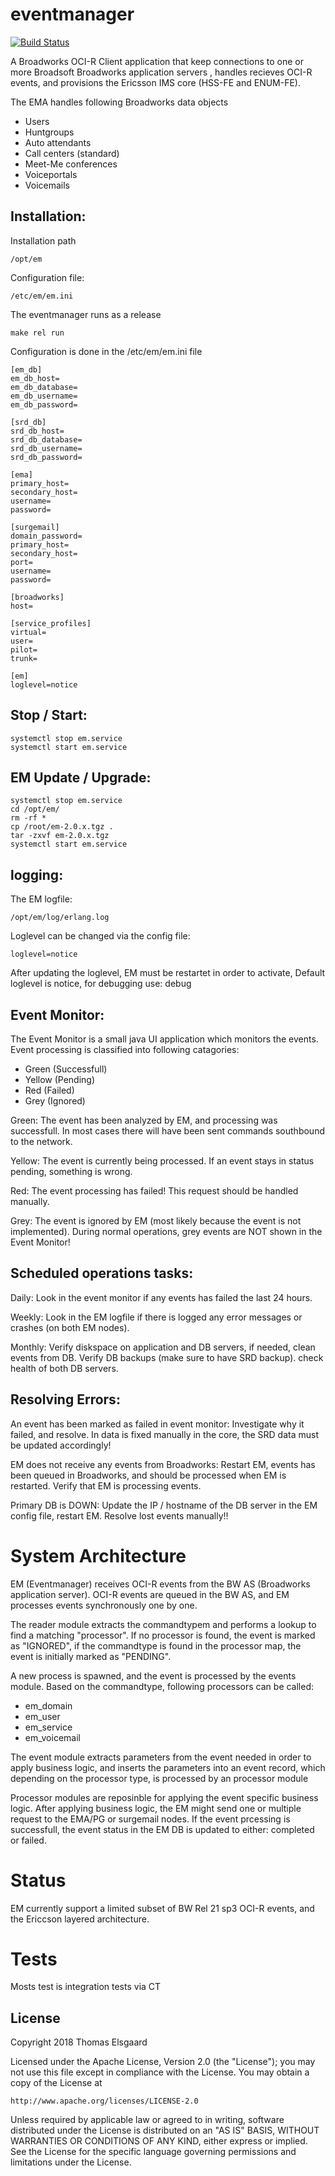 # eventmanager
[![Build Status](https://travis-ci.org/timezone4/eventmanager.svg)](https://travis-ci.org/timezone4/eventmanager)

A Broadworks OCI-R Client application that keep connections to one or more Broadsoft Broadworks application servers
, handles recieves OCI-R events, and provisions the Ericsson IMS core (HSS-FE and ENUM-FE).

The EMA handles following Broadworks  data objects
 
  - Users
  - Huntgroups
  - Auto attendants
  - Call centers (standard)
  - Meet-Me conferences
  - Voiceportals
  - Voicemails

## Installation:
Installation path
```
/opt/em

```

Configuration file:
```
/etc/em/em.ini
```

The eventmanager runs as a release
```
make rel run

```

Configuration is done in the /etc/em/em.ini file
```
[em_db]
em_db_host=
em_db_database=
em_db_username=
em_db_password=

[srd_db]
srd_db_host=
srd_db_database=
srd_db_username=
srd_db_password=

[ema]
primary_host=
secondary_host=
username=
password=

[surgemail]
domain_password=
primary_host=
secondary_host=
port=
username=
password=

[broadworks]
host=

[service_profiles]
virtual=
user=
pilot=
trunk=

[em]
loglevel=notice

```
## Stop / Start:
```
systemctl stop em.service
systemctl start em.service

```

## EM Update / Upgrade:
```
systemctl stop em.service
cd /opt/em/
rm -rf *
cp /root/em-2.0.x.tgz .
tar -zxvf em-2.0.x.tgz 
systemctl start em.service

```

## logging:
The EM logfile:
```
/opt/em/log/erlang.log
```

Loglevel can be changed via the config file:
```
loglevel=notice
```

After updating the loglevel, EM must be restartet in order to activate,
Default loglevel is notice, for debugging use: debug

## Event Monitor:
The Event Monitor is a small java UI application which monitors the events. Event processing is classified into following catagories:

- Green   (Successfull)
- Yellow  (Pending)
- Red     (Failed)
- Grey    (Ignored) 

Green:  The event has been analyzed by EM, and processing was successfull. In most cases there will have been sent commands southbound to the network.

Yellow: The event is currently being processed. If an event stays in status pending, something is wrong.

Red:    The event processing has failed! This request should be handled manually.

Grey:   The event is ignored by EM (most likely because the event is not implemented). During normal operations, grey events are NOT shown in the Event Monitor!


## Scheduled operations tasks:
Daily: Look in the event monitor if any events has failed the last 24 hours.

Weekly: Look in the EM logfile if there is logged any error messages or crashes (on both EM nodes).

Monthly: Verify diskspace on application and DB servers, if needed, clean events from DB. Verify DB backups (make sure to have SRD backup). check health of both DB servers.

## Resolving Errors:
An event has been marked as failed in event monitor: Investigate why it failed, and resolve. In data is fixed manually in the core, the SRD data must be updated accordingly! 

EM does not receive any events from Broadworks: Restart EM, events has been queued in Broadworks, and should be processed when EM is restarted. Verify that EM is processing events.

Primary DB is DOWN: Update the IP / hostname of the DB server in the EM config file, restart EM. Resolve lost events manually!!

# System Architecture

EM (Eventmanager) receives OCI-R events from the BW AS (Broadworks application server). OCI-R events are queued in the BW AS, and EM processes events synchronously one by one. 

The reader module extracts the commandtypem and performs a lookup to find a matching "processor". If no processor is found, the event is marked as "IGNORED", if the commandtype is found in the processor map, the event is initially marked as "PENDING".

A new process is spawned, and the event is processed by the events module. Based on the commandtype, following processors can be called:

- em_domain
- em_user
- em_service
- em_voicemail

The event module extracts parameters from the event needed in order to apply business logic, and inserts the parameters into an event record, which depending on the processor type, is processed by an processor module

Processor modules are reposinble for applying the event specific business logic. After applying business logic, the EM might send one or multiple request to the EMA/PG or surgemail nodes. If the event prcessing is successfull, the event status in the EM DB is updated to either: completed or failed.

# Status
EM currently support a limited subset of BW Rel 21 sp3 OCI-R events, and the Ericcson layered architecture.

# Tests

Mosts test is integration tests via CT

## License

Copyright 2018 Thomas Elsgaard

Licensed under the Apache License, Version 2.0 (the "License");
you may not use this file except in compliance with the License.
You may obtain a copy of the License at

    http://www.apache.org/licenses/LICENSE-2.0

Unless required by applicable law or agreed to in writing, software
distributed under the License is distributed on an "AS IS" BASIS,
WITHOUT WARRANTIES OR CONDITIONS OF ANY KIND, either express or implied.
See the License for the specific language governing permissions and
limitations under the License.

